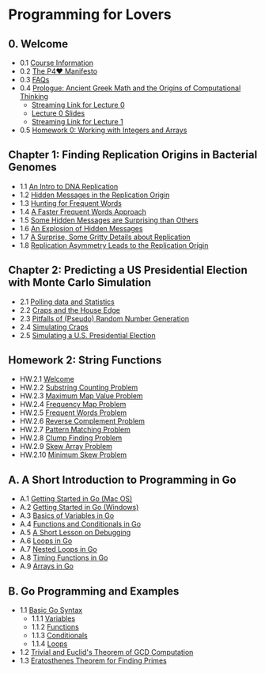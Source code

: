 # Programming for Lovers

## 0. Welcome

+ 0.1 [Course Information](00-Welcome.md#)
+ 0.2 [The P4❤️ Manifesto](00-Welcome.md#)
+ 0.3 [FAQs](00-Welcome.md#)
+ 0.4 [Prologue: Ancient Greek Math and the Origins of Computational Thinking](00-Welcome.md#)
  + [Streaming Link for Lecture 0](00-Welcome.md#)
  + [Lecture 0 Slides](00-Welcome.md#)
  + [Streaming Link for Lecture 1](00-Welcome.md#)
+ 0.5 [Homework 0: Working with Integers and Arrays ](00-Welcome.md#)


## Chapter 1: Finding Replication Origins in Bacterial Genomes

+ 1.1 [An Intro to DNA Replication](01-Genomes.md#)
+ 1.2 [Hidden Messages in the Replication Origin](01-Genomes.md#)
+ 1.3 [Hunting for Frequent Words](01-Genomes.md#)
+ 1.4 [A Faster Frequent Words Approach](01-Genomes.md#)
+ 1.5 [Some Hidden Messages are Surprising than Others](01-Genomes.md#)
+ 1.6 [An Explosion of Hidden Messages](01-Genomes.md#)
+ 1.7 [A Surprise, Some Gritty Details about Replication](01-Genomes.md#)
+ 1.8 [Replication Asymmetry Leads to the Replication Origin](01-Genomes.md#)


## Chapter 2: Predicting a US Presidential Election with Monte Carlo Simulation

+ 2.1 [Polling data and Statistics](02-Simulation.md#)
+ 2.2 [Craps and the House Edge](02-Simulation.md#)
+ 2.3 [Pitfalls of (Pseudo) Random Number Generation](02-Simulation.md#)
+ 2.4 [Simulating Craps](02-Simulation.md#)
+ 2.5 [Simulating a U.S. Presidential Election](02-Simulation.md#)


## Homework 2: String Functions

+ HW.2.1 [Welcome](hw2-StringFunc.md#)
+ HW.2.2 [Substring Counting Problem](hw2-StringFunc.md#)
+ HW.2.3 [Maximum Map Value Problem](hw2-StringFunc.md#)
+ HW.2.4 [Frequency Map Problem](hw2-StringFunc.md#)
+ HW.2.5 [Frequent Words Problem](hw2-StringFunc.md#)
+ HW.2.6 [Reverse Complement Problem](hw2-StringFunc.md#)
+ HW.2.7 [Pattern Matching Problem](hw2-StringFunc.md#)
+ HW.2.8 [Clump Finding Problem](hw2-StringFunc.md#)
+ HW.2.9 [Skew Array Problem](hw2-StringFunc.md#)
+ HW.2.10 [Minimum Skew Problem](hw2-StringFunc.md#)



## A. A Short Introduction to Programming in Go

+ A.1  [Getting Started in Go (Mac OS)](A-GoIntro.md#)
+ A.2  [Getting Started in Go (Windows)](A-GoIntro.md#)
+ A.3  [Basics of Variables in Go](A-GoIntro.md#)
+ A.4  [Functions and Conditionals in Go](A-GoIntro.md#)
+ A.5  [A Short Lesson on Debugging](A-GoIntro.md#)
+ A.6 [Loops in Go](A-GoIntro.md#)
+ A.7 [Nested Loops in Go](A-GoIntro.md#)
+ A.8 [Timing Functions in Go](A-GoIntro.md#)
+ A.9 [Arrays in Go](A-GoIntro.md#)


## B. Go Programming and Examples

+ 1.1 [Basic Go Syntax](B-GoSyntax.md#)
  + 1.1.1 [Variables](B-GoSyntax.md#)
  + 1.1.2 [Functions](B-GoSyntax.md#)
  + 1.1.3 [Conditionals](B-GoSyntax.md#)
  + 1.1.4 [Loops](B-GoSyntax.md#)
+ 1.2 [Trivial and Euclid's Theorem of GCD Computation](B-GoSyntax.md#)
+ 1.3 [Eratosthenes Theorem for Finding Primes](B-GoSyntax.md#)



